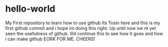 # hello-world
My First repository to learn how to use github
Its Tosin here and this is my first github commit and i hope im doing this right. Up until now ive nt yet seen the usefulness of github. Illd continue this to see how it goes and how i can make github EORK FOR ME. CHEERS!
